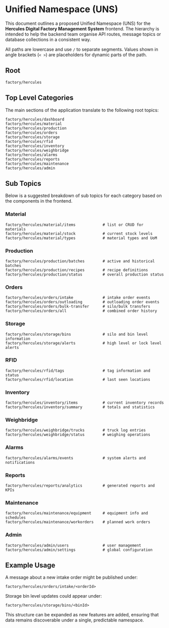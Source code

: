 # Unified Namespace (UNS)

This document outlines a proposed Unified Namespace (UNS) for the **Hercules Digital Factory Management System** frontend. The hierarchy is intended to help the backend team organise API routes, message topics or database collections in a consistent way.

All paths are lowercase and use `/` to separate segments. Values shown in angle brackets (`< >`) are placeholders for dynamic parts of the path.

## Root

```
factory/hercules
```

## Top Level Categories

The main sections of the application translate to the following root topics:

```
factory/hercules/dashboard
factory/hercules/material
factory/hercules/production
factory/hercules/orders
factory/hercules/storage
factory/hercules/rfid
factory/hercules/inventory
factory/hercules/weighbridge
factory/hercules/alarms
factory/hercules/reports
factory/hercules/maintenance
factory/hercules/admin
```

## Sub Topics

Below is a suggested breakdown of sub topics for each category based on the components in the frontend.

### Material
```
factory/hercules/material/items            # list or CRUD for materials
factory/hercules/material/stock            # current stock levels
factory/hercules/material/types            # material types and UoM
```

### Production
```
factory/hercules/production/batches        # active and historical batches
factory/hercules/production/recipes        # recipe definitions
factory/hercules/production/status         # overall production status
```

### Orders
```
factory/hercules/orders/intake             # intake order events
factory/hercules/orders/outloading         # outloading order events
factory/hercules/orders/bulk-transfer      # silo/bulk transfers
factory/hercules/orders/all                # combined order history
```

### Storage
```
factory/hercules/storage/bins              # silo and bin level information
factory/hercules/storage/alerts            # high level or lock level alerts
```

### RFID
```
factory/hercules/rfid/tags                 # tag information and status
factory/hercules/rfid/location             # last seen locations
```

### Inventory
```
factory/hercules/inventory/items           # current inventory records
factory/hercules/inventory/summary         # totals and statistics
```

### Weighbridge
```
factory/hercules/weighbridge/trucks        # truck log entries
factory/hercules/weighbridge/status        # weighing operations
```

### Alarms
```
factory/hercules/alarms/events             # system alerts and notifications
```

### Reports
```
factory/hercules/reports/analytics         # generated reports and KPIs
```

### Maintenance
```
factory/hercules/maintenance/equipment     # equipment info and schedules
factory/hercules/maintenance/workorders    # planned work orders
```

### Admin
```
factory/hercules/admin/users               # user management
factory/hercules/admin/settings            # global configuration
```

## Example Usage

A message about a new intake order might be published under:

```
factory/hercules/orders/intake/<orderId>
```

Storage bin level updates could appear under:

```
factory/hercules/storage/bins/<binId>
```

This structure can be expanded as new features are added, ensuring that data remains discoverable under a single, predictable namespace.

